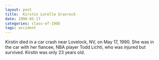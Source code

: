 ```yaml
---
layout: post
title:  Kirstin Lorelle Gravrock
date: 1990-05-17
categories: class-of-1985
tags: accident
---
```


Kirstin died in a car crash near Lovelock, NV, on May 17, 1990. She was in the car with her fiancee, NBA player Todd Lichti, who was injured but survived. Kirstin was only 23 years old.


